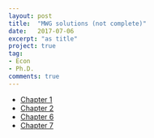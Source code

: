 ```yaml
---
layout: post
title:  "MWG solutions (not complete)"
date:   2017-07-06
excerpt: "as title"
project: true
tag:
- Econ
- Ph.D.
comments: true
---
```


* [Chapter 1](https://sunglinhsieh.github.io//assets/files/mascolell.sol.ch1.pdf)
* [Chapter 2](https://sunglinhsieh.github.io//assets/files/mascolell.sol.ch2.pdf)
* [Chapter 6](https://sunglinhsieh.github.io//assets/files/mascolell.sol.ch6.pdf)
* [Chapter 7](https://sunglinhsieh.github.io//assets/files/mascolell.sol.ch7.pdf)